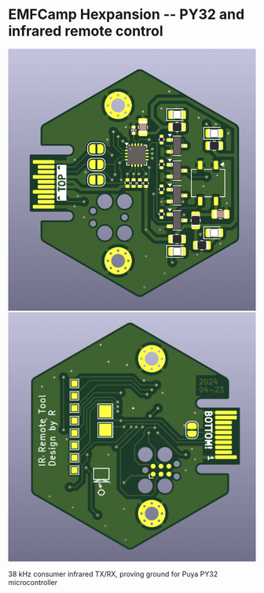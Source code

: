 # EMFCamp Hexpansion -- PY32 and infrared remote control

![front render](front.png) ![back render](back.png)

38 kHz consumer infrared TX/RX, proving ground for Puya PY32 microcontroller
